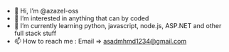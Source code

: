- 👋 Hi, I’m @azazel-oss
- 👀 I’m interested in anything that can by coded
- 🌱 I’m currently learning python, javascript, node.js, ASP.NET and other full stack stuff
- 📫 How to reach me : Email => asadmhmd1234@gmail.com

<!---
azazel-oss/azazel-oss is a ✨ special ✨ repository because its `README.md` (this file) appears on your GitHub profile.
You can click the Preview link to take a look at your changes.
--->
